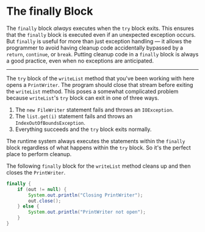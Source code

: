 # The finally Block

The `finally` block *always* executes when the `try` block exits. This ensures that the `finally` block is executed even if an unexpected exception occurs. But `finally` is useful for more than just exception handling — it allows the programmer to avoid having cleanup code accidentally bypassed by a `return`, `continue`, or `break`. Putting cleanup code in a `finally` block is always a good practice, even when no exceptions are anticipated.

------

The `try` block of the `writeList` method that you've been working with here opens a `PrintWriter`. The program should close that stream before exiting the `writeList` method. This poses a somewhat complicated problem because `writeList`'s `try` block can exit in one of three ways.

1. The `new FileWriter` statement fails and throws an `IOException`.
2. The `list.get(i)` statement fails and throws an `IndexOutOfBoundsException`.
3. Everything succeeds and the `try` block exits normally.

The runtime system always executes the statements within the `finally` block regardless of what happens within the `try` block. So it's the perfect place to perform cleanup.

The following `finally` block for the `writeList` method cleans up and then closes the `PrintWriter`.

```java
finally {
    if (out != null) { 
        System.out.println("Closing PrintWriter");
        out.close(); 
    } else { 
        System.out.println("PrintWriter not open");
    } 
} 
```

